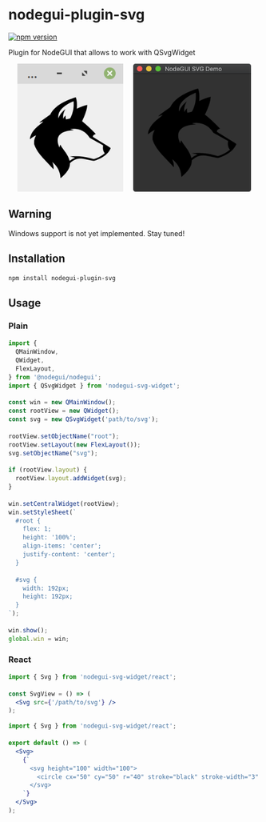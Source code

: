 # nodegui-plugin-svg

[![npm version](https://img.shields.io/npm/v/nodegui-plugin-svg.svg)](https://www.npmjs.com/package/nodegui-plugin-svg)

Plugin for NodeGUI that allows to work with QSvgWidget

<p align="center">
<img src="https://raw.githubusercontent.com/Ty3uK/nodegui-plugin-svg/master/.github/linux.png" height="256">
&nbsp;
&nbsp;
<img src="https://raw.githubusercontent.com/Ty3uK/nodegui-plugin-svg/master/.github/macos.png" height="256">
</p>

## Warning

Windows support is not yet implemented. Stay tuned!

## Installation

```sh
npm install nodegui-plugin-svg
```

## Usage

### Plain

```javascript
import {
  QMainWindow,
  QWidget,
  FlexLayout,
} from '@nodegui/nodegui';
import { QSvgWidget } from 'nodegui-svg-widget';

const win = new QMainWindow();
const rootView = new QWidget();
const svg = new QSvgWidget('path/to/svg');

rootView.setObjectName("root");
rootView.setLayout(new FlexLayout());
svg.setObjectName("svg");

if (rootView.layout) {
  rootView.layout.addWidget(svg);
}

win.setCentralWidget(rootView);
win.setStyleSheet(`
  #root {
    flex: 1;
    height: '100%';
    align-items: 'center';
    justify-content: 'center';
  }

  #svg {
    width: 192px;
    height: 192px;
  }
`);

win.show();
global.win = win;
```

### React

```jsx
import { Svg } from 'nodegui-svg-widget/react';

const SvgView = () => (
  <Svg src={'/path/to/svg'} />
);
```

```jsx
import { Svg } from 'nodegui-svg-widget/react';

export default () => (
  <Svg>
    {`
      <svg height="100" width="100">
        <circle cx="50" cy="50" r="40" stroke="black" stroke-width="3" fill="red" />
      </svg> 
    `}
  </Svg>
);
```
